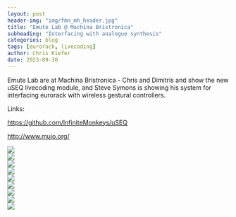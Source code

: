 ```yaml
---
layout: post
header-img: "img/fmn_mh_header.jpg"
title: "Emute Lab @ Machina Bristronica"
subheading: "Interfacing with analogue synthesis"
categories: blog
tags: [eurorack, livecoding]
author: Chris Kiefer
date: 2023-09-30
---
```


Emute Lab are at Machina Bristronica - Chris and Dimitris and show the new uSEQ livecoding module, and Steve Symons is showing his system for interfacing eurorack with wireless gestural controllers.

Links:

<a href="https://github.com/lnfiniteMonkeys/uSEQ">https://github.com/lnfiniteMonkeys/uSEQ</a>

<a href="http://www.muio.org/">http://www.muio.org/</a>

<img src="/img/bristronica.webp"></img><br>
<img src="/img/bristronica/1.jpg"></img><br>
<img src="/img/bristronica/2.jpg"></img><br>
<img src="/img/bristronica/3.jpg"></img><br>
<img src="/img/bristronica/4.jpg"></img><br>
<img src="/img/bristronica/5.jpg"></img><br>
<img src="/img/bristronica/6.jpg"></img><br>
<img src="/img/bristronica/7.jpg"></img><br>
<img src="/img/bristronica/8.jpg"></img><br>





